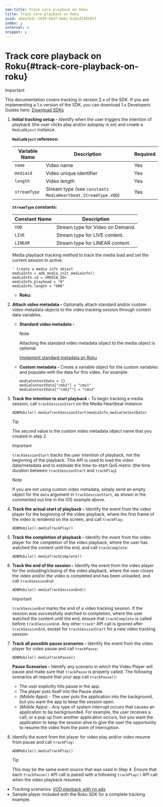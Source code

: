 ```yaml
---
seo-title: Track core playback on Roku
title: Track core playback on Roku
uuid: a8aa7b3c-2d39-44d7-8ebc-b101d130101f
index: y
internal: n
snippet: y
---
```


# Track core playback on Roku{#track-core-playback-on-roku}

>[!IMPORTANT]
>
>This documentation covers tracking in version 2.x of the SDK. If you are implementing a 1.x version of the SDK, you can download 1.x Developers Guides here: [Download SDKs](../../../sdk-implement/download-sdks.md)

1. **Initial tracking setup -** Identify when the user triggers the intention of playback (the user clicks play and/or autoplay is on) and create a `MediaObject` instance.

   **`MediaObject` reference:**

   |  Variable Name  | Description  | Required  |
   |---|---|---|
   | `name`  | Video name  | Yes  |
   | `mediaid`  | Video unique identifier  | Yes  |
   | `length`  | Video length  | Yes  |
   | `streamType`  |Stream type (see `constants MediaHeartbeat.StreamType.VOD`)  | Yes  |

   **`StreamType` constants:**

   |  Constant Name  | Description  |
   |---|---|
   | `VOD`  | Stream type for Video on Demand.  |
   | `LIVE`  | Stream type for LIVE content.  |
   | `LINEAR`  | Stream type for LINEAR content.  |

   Media playback tracking method to track the media load and set the current session to active:

   ```
   ‘ Create a media info object
   mediaInfo = adb_media_init_mediainfo()
   mediaInfo.id = <MEDIA_ID>
   mediaInfo.playhead = "0"
   mediaInfo.length = "600"
   ```

    * **Roku:**

1. **Attach video metadata -** Optionally attach standard and/or custom video metadata objects to the video tracking session through context data variables.

    * **Standard video metadata -**
    
      >[!NOTE]
      >
      >Attaching the standard video metadata object to the media object is optional.

      [Implement standard metadata on Roku](../../../sdk-implement/track-av-playback/impl-std-metadata/impl-std-metadata-roku.md)
    
    * **Custom metadata -** Create a variable object for the custom variables and populate with the data for this video. For example:     
    
      ```    
      mediaContextData = {}
      mediaContextData["cmk1"] = "cmv1"
      mediaContextData[""cmk2""] = "cmv2"
      ```

1. **Track the intention to start playback -** To begin tracking a media session, call `trackSessionStart` on the Media Heartbeat instance: 

   ```
   ADBMobile().mediaTrackSessionStart(mediaInfo,mediaContextData)
   ```

   >[!TIP]
   >
   >The second value is the custom video metadata object name that you created in step 2.

   >[!IMPORTANT]
   >
   >`trackSessionStart` tracks the user intention of playback, not the beginning of the playback. This API is used to load the video data/metadata and to estimate the time-to-start QoS metric (the time duration between `trackSessionStart` and `trackPlay`).

   >[!NOTE]
   >
   >If you are not using custom video metadata, simply send an empty object for the `data` argument in `trackSessionStart`, as shown in the commented out line in the iOS example above.

1. **Track the actual start of playback -** Identify the event from the video player for the beginning of the video playback, where the first frame of the video is rendered on the screen, and call `trackPlay`: 

   ```
   ADBMobile().mediaTrackPlay()
   ```

1. **Track the completion of playback -** Identify the event from the video player for the completion of the video playback, where the user has watched the content until the end, and call `trackComplete`: 

   ```
   ADBMobile().mediaTrackComplete()
   ```

1. **Track the end of the session -** Identify the event from the video player for the unloading/closing of the video playback, where the user closes the video and/or the video is completed and has been unloaded, and call `trackSessionEnd`: 

   ```
   ADBMobile().mediaTrackSessionEnd()
   ```

   >[!IMPORTANT]
   >
   >`trackSessionEnd` marks the end of a video tracking session. If the session was successfully watched to completion, where the user watched the content until the end, ensure that `trackComplete` is called before `trackSessionEnd`. Any other `track*` API call is ignored after `trackSessionEnd`, except for `trackSessionStart` for a new video tracking session.

1. **Track all possible pause scenarios -** Identify the event from the video player for video pause and call `trackPause`: 

   ```
   ADBMobile().mediaTrackPause()
   ```

   **Pause Scenarios -** Identify any scenario in which the Video Player will pause and make sure that `trackPause` is properly called. The following scenarios all require that your app call `trackPause()`:

    * The user explicitly hits pause in the app.
    * The player puts itself into the Pause state.
    * (*Mobile Apps*) - The user puts the application into the background, but you want the app to keep the session open.
    * (*Mobile Apps*) - Any type of system interrupt occurs that causes an application to be backgrounded. For example, the user receives a call, or a pop up from another application occurs, but you want the application to keep the session alive to give the user the opportunity to resume the video from the point of interruption.

1. Identify the event from the player for video play and/or video resume from pause and call `trackPlay`: 

   ```
   ADBMobile().mediaTrackPlay()
   ```

   >[!TIP]
   >
   >This may be the same event source that was used in Step 4. Ensure that each `trackPause()` API call is paired with a following `trackPlay()` API call when the video playback resumes.

* Tracking scenarios: [VOD playback with no ads](../../../sdk-implement/tracking-scenarios/vod-no-intrs-details.md)
* Sample player included with the Roku SDK for a complete tracking example.

